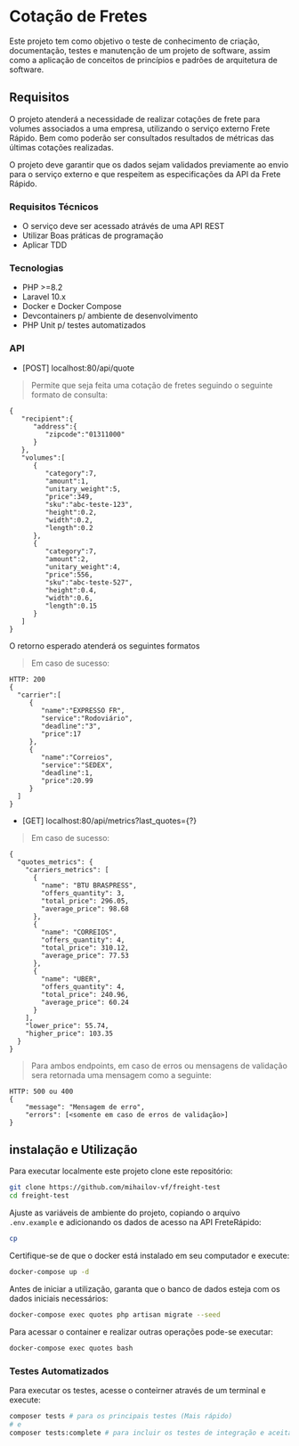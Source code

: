 # Cotação de Fretes

Este projeto tem como objetivo o teste de conhecimento de criação, documentação, testes e manutenção de um projeto de software, assim como a aplicação de conceitos de princípios e padrões de arquitetura de software.

## Requisitos

O projeto atenderá a necessidade de realizar cotações de frete para volumes associados a uma empresa, utilizando o serviço externo Frete Rápido. Bem como poderão ser consultados resultados de métricas das últimas cotações realizadas.

O projeto deve garantir que os dados sejam validados previamente ao envio para o serviço externo e que respeitem as especificações da API da Frete Rápido.

### Requisitos Técnicos
 - O serviço deve ser acessado atrávés de uma API REST
 - Utilizar Boas práticas de programação
 - Aplicar TDD

### Tecnologias
 - PHP >=8.2
 - Laravel 10.x
 - Docker e Docker Compose
 - Devcontainers p/ ambiente de desenvolvimento
 - PHP Unit p/ testes automatizados

### API

- [POST] localhost:80/api/quote
> Permite que seja feita uma cotação de fretes seguindo o seguinte formato de consulta:
```
{
   "recipient":{
      "address":{
         "zipcode":"01311000"
      }
   },
   "volumes":[
      {
         "category":7,
         "amount":1,
         "unitary_weight":5,
         "price":349,
         "sku":"abc-teste-123",
         "height":0.2,
         "width":0.2,
         "length":0.2
      },
      {
         "category":7,
         "amount":2,
         "unitary_weight":4,
         "price":556,
         "sku":"abc-teste-527",
         "height":0.4,
         "width":0.6,
         "length":0.15
      }
   ]
}
```

 O retorno esperado atenderá os seguintes formatos

 > Em caso de sucesso:
```
HTTP: 200
{
  "carrier":[
     {
        "name":"EXPRESSO FR",
        "service":"Rodoviário",
        "deadline":"3",
        "price":17
     },
     {
        "name":"Correios",
        "service":"SEDEX",
        "deadline":1,
        "price":20.99
     }
  ]
}
```

- [GET] localhost:80/api/metrics?last_quotes={?}
 
 > Em caso de sucesso:
```
{
  "quotes_metrics": {
    "carriers_metrics": [
      {
        "name": "BTU BRASPRESS",
        "offers_quantity": 3,
        "total_price": 296.05,
        "average_price": 98.68
      },
      {
        "name": "CORREIOS",
        "offers_quantity": 4,
        "total_price": 310.12,
        "average_price": 77.53
      },
      {
        "name": "UBER",
        "offers_quantity": 4,
        "total_price": 240.96,
        "average_price": 60.24
      }
    ],
    "lower_price": 55.74,
    "higher_price": 103.35
  }
}
```

> Para ambos endpoints, em caso de erros ou mensagens de validação sera retornada uma mensagem como a seguinte:
```
HTTP: 500 ou 400
{
    "message": "Mensagem de erro",
    "errors": [<somente em caso de erros de validação>]
}
```

## instalação e Utilização

Para executar localmente este projeto clone este repositório:
```bash
git clone https://github.com/mihailov-vf/freight-test
cd freight-test
```

Ajuste as variáveis de ambiente do projeto, copiando o arquivo `.env.example` e adicionando os dados de acesso na API FreteRápido:
```bash
cp 
```

Certifique-se de que o docker está instalado em seu computador e execute:
```bash
docker-compose up -d
```

Antes de iniciar a utilização, garanta que o banco de dados esteja com os dados iniciais necessários:
```bash
docker-compose exec quotes php artisan migrate --seed
```

Para acessar o container e realizar outras operações pode-se executar:
```bash
docker-compose exec quotes bash
```

### Testes Automatizados
Para executar os testes, acesse o conteirner através de um terminal e execute:
```bash
composer tests # para os principais testes (Mais rápido)
# e
composer tests:complete # para incluir os testes de integração e aceitação (Mais lento)
```
